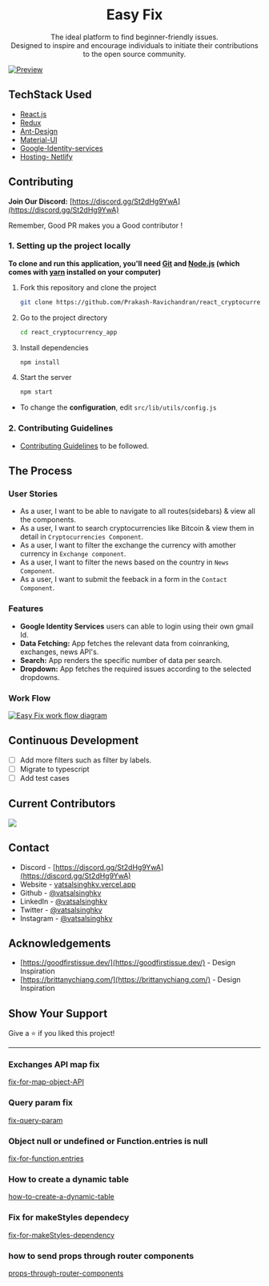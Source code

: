 <h1 align="center">
Easy Fix
</h1>

<p align="center">
  The ideal platform to find beginner-friendly issues. <br /> Designed to inspire and encourage individuals to initiate their contributions to the open source community.
</p>

<!-- <p align="center">
  <a href="https://choosealicense.com/licenses/mit/">
    <img src="https://img.shields.io/badge/License-MIT-brightgreen"/ >
  </a>
  <img src="https://img.shields.io/badge/Version-1.3.1-blue"/ >
  ![image](https://github.com/Prakash-Ravichandran/react_cryptocurrency_app/assets/74542543/78507ece-463c-417f-a3f4-b3bc8bc3114a)
<img src="https://github.com/Prakash-Ravichandran/react_cryptocurrency_app/assets/74542543/78507ece-463c-417f-a3f4-b3bc8bc3114a" />
</p>
 -->

[![Preview](https://user-images.githubusercontent.com/68834718/258658579-017bd2d3-20ab-4fa5-bac4-f67d671a70ea.png)](https://easy-fix.vercel.app/)

## TechStack Used

- [React.js](https://react.dev/)
- [Redux](https://redux-toolkit.js.org/rtk-query/overview)
- [Ant-Design](https://ant.design/)
- [Material-UI](https://mui.com/material-ui/)
- [Google-Identity-services](https://console.cloud.google.com/apis/credentials/oauthclient/728562345073-fkrij7aekj2h2qgqjgsro44cjsovi4oi.apps.googleusercontent.com?authuser=1&project=react-cryptoapp)
- [Hosting- Netlify](https://www.netlify.com/)

## Contributing

**Join Our Discord:** [https://discord.gg/St2dHg9YwA](https://discord.gg/St2dHg9YwA)

Remember, Good PR makes you a Good contributor !

### 1. Setting up the project locally

**To clone and run this application, you'll need [Git](https://git-scm.com) and [Node.js](https://nodejs.org/en/download/) (which comes with [yarn](https://yarnpkg.com) installed on your computer)**

1. Fork this repository and clone the project

   ```bash
   git clone https://github.com/Prakash-Ravichandran/react_cryptocurrency_app
   ```

2. Go to the project directory

   ```bash
   cd react_cryptocurrency_app
   ```

3. Install dependencies

   ```bash
   npm install
   ```

4. Start the server

   ```bash
   npm start
   ```

- To change the **configuration**, edit `src/lib/utils/config.js`

### 2. Contributing Guidelines

- [Contributing Guidelines](/CONTRIBUTING.md) to be followed.

## The Process

### User Stories

- As a user, I want to be able to navigate to all routes(sidebars) & view all the components.
- As a user, I want to search cryptocurrencies like Bitcoin & view them in detail in `Cryptocurrencies Component`.
- As a user, I want to filter the exchange the currency with amother currency in `Exchange component`.
- As a user, I want to filter the news based on the country in `News Component`.
- As a user, I want to submit the feeback in a form in the `Contact Component`.

### Features

- **Google Identity Services** users can able to login using their own gmail Id.
- **Data Fetching:** App fetches the relevant data from coinranking, exchanges, news API's.
- **Search:** App renders the specific number of data per search.
- **Dropdown:** App fetches the required issues according to the selected dropdowns.

### Work Flow

[![Easy Fix work flow diagram](https://user-images.githubusercontent.com/68834718/258657790-fd1b7ba5-2171-4b51-b49a-afefaa68b9c5.png)](https://lucid.app/lucidchart/e6e01616-e79e-4819-bc64-a23cbbe53944/edit?viewport_loc=-412%2C-279%2C2727%2C1582%2C0_0&invitationId=inv_f6a6111b-2916-409c-8bb6-53ce6a182e44)

## Continuous Development

- [ ] Add more filters such as filter by labels.
- [ ] Migrate to typescript
- [ ] Add test cases

## Current Contributors

<a href="https://github.com/Prakash-Ravichandran/react_cryptocurrency_app/graphs/contributors">
  <img src="https://contrib.rocks/image?repo=Prakash-Ravichandran/react_cryptocurrency_app" />
</a>

## Contact

- Discord - [https://discord.gg/St2dHg9YwA](https://discord.gg/St2dHg9YwA)
- Website - [vatsalsinghkv.vercel.app](https://vatsalsinghkv.vercel.app)
- Github - [@vatsalsinghkv](https://github.com/vatsalsinghkv)
- LinkedIn - [@vatsalsinghkv](https://www.linkedin.com/in/vatsalsinghkv/)
- Twitter - [@vatsalsinghkv](https://www.twitter.com/vatsalsinghkv)
- Instagram - [@vatsalsinghkv](https://www.instagram.com/vatsalsinghkv)

## Acknowledgements

- [https://goodfirstissue.dev/](https://goodfirstissue.dev/) - Design Inspiration
- [https://brittanychiang.com/](https://brittanychiang.com/) - Design Inspiration

## Show Your Support

Give a ⭐️ if you liked this project!

---

### Exchanges API map fix

[fix-for-map-object-API](https://stackoverflow.com/questions/40803828/how-can-i-map-through-an-object-in-reactjs)

### Query param fix

[fix-query-param](https://stackoverflow.com/questions/68158110/redux-toolkit-rtk-query-sending-query-parameters)

### Object null or undefined or Function.entries is null

[fix-for-function.entries](https://stackoverflow.com/questions/29721205/how-to-resolve-typeerror-cannot-convert-undefined-or-null-to-object)

### How to create a dynamic table

[how-to-create-a-dynamic-table](https://youtu.be/Z3NBh_PzGDU?si=5OXeHoZUOYhNRpzR)

### Fix for makeStyles dependecy

[fix-for-makeStyles-dependency](https://stackoverflow.com/questions/69366234/uncaught-error-material-ui-makestyles-is-not-longer-exported-from-mui-materia)

### how to send props through router components

[props-through-router-components](https://ui.dev/react-router-pass-props-to-components)
